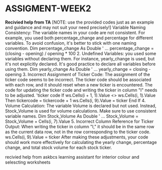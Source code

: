 # ASSIGMENT-WEEK2

**Recivied help from TA**
[NOTE: use the provided codes just as an example and guidance and may not suit your need precisely!]
Variable Naming Consistency:
The variable names in your code are not consistent. For example, you used both percentage_change and percentage for different variables. To avoid confusion, it's better to stick with one naming convention.
Dim percentage_change As Double 
' ... 
percentage_change = (closing - opening) / opening * 100 
2. Undefined Variables:
you used some variables without declaring them. For instance, yearly_change is used, but it's not explicitly declared. It's good practice to declare all variables before using them.
Dim yearly_change As Double 
' ... 
yearly_change = closing - opening 
3. Incorrect Assignment of Ticker Code:
The assignment of the ticker code seems to be incorrect. The ticker code should be associated with each row, and it should reset when a new ticker is encountered. The code for updating the ticker code and writing the ticker in column "I" needs to be adjusted.
'ticker code 
If ws.Cells(i + 1, 1).Value <> ws.Cells(i, 1).Value Then 
    tickercode = tickercode + 1 
    ws.Cells(i, 9).Value = ticker 
End If 
4. Volume Calculation:
The variable Volume is declared but not used. Instead, Stock_Volume is used for volume calculations. Make sure to use consistent variable names.
Dim Stock_Volume As Double 
' ... 
Stock_Volume = Stock_Volume + Cells(i, 7).Value 
5. Incorrect Column Reference for Ticker Output:
When writing the ticker in column "I," it should be in the same row as the current data row, not in the row corresponding to the ticker code.
ws.Cells(i, 9).Value = ticker 
After making these adjustments, your code should work more effectively for calculating the yearly change, percentage change, and total stock volume for each stock ticker.

recivied help from askbcs learning assistant for interior colour and selescting worksheets


